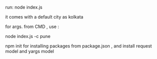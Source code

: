 run:
node index.js

it comes with a default city as kolkata

for args. from CMD , use :

node index.js -c pune

npm init for installing packages from package.json , and install request model and yargs model 